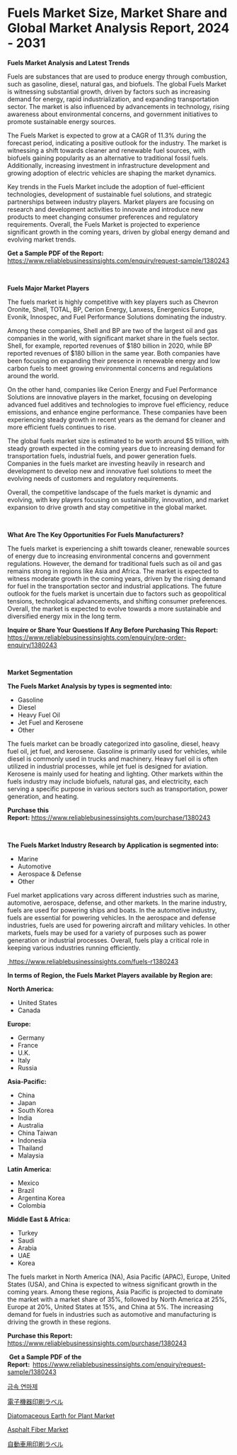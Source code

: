 <p><h1>Fuels Market Size, Market Share and Global Market Analysis Report, 2024 - 2031</h1></p><p><strong>Fuels Market Analysis and Latest Trends</strong></p>
<p><p>Fuels are substances that are used to produce energy through combustion, such as gasoline, diesel, natural gas, and biofuels. The global Fuels Market is witnessing substantial growth, driven by factors such as increasing demand for energy, rapid industrialization, and expanding transportation sector. The market is also influenced by advancements in technology, rising awareness about environmental concerns, and government initiatives to promote sustainable energy sources.</p><p>The Fuels Market is expected to grow at a CAGR of 11.3% during the forecast period, indicating a positive outlook for the industry. The market is witnessing a shift towards cleaner and renewable fuel sources, with biofuels gaining popularity as an alternative to traditional fossil fuels. Additionally, increasing investment in infrastructure development and growing adoption of electric vehicles are shaping the market dynamics.</p><p>Key trends in the Fuels Market include the adoption of fuel-efficient technologies, development of sustainable fuel solutions, and strategic partnerships between industry players. Market players are focusing on research and development activities to innovate and introduce new products to meet changing consumer preferences and regulatory requirements. Overall, the Fuels Market is projected to experience significant growth in the coming years, driven by global energy demand and evolving market trends.</p></p>
<p><strong>Get a Sample PDF of the Report:&nbsp;</strong> <a href="https://www.reliablebusinessinsights.com/enquiry/request-sample/1380243">https://www.reliablebusinessinsights.com/enquiry/request-sample/1380243</a></p>
<p>&nbsp;</p>
<p><strong>Fuels Major Market Players</strong></p>
<p><p>The fuels market is highly competitive with key players such as Chevron Oronite, Shell, TOTAL, BP, Cerion Energy, Lanxess, Energenics Europe, Evonik, Innospec, and Fuel Performance Solutions dominating the industry. </p><p>Among these companies, Shell and BP are two of the largest oil and gas companies in the world, with significant market share in the fuels sector. Shell, for example, reported revenues of $180 billion in 2020, while BP reported revenues of $180 billion in the same year. Both companies have been focusing on expanding their presence in renewable energy and low carbon fuels to meet growing environmental concerns and regulations around the world.</p><p>On the other hand, companies like Cerion Energy and Fuel Performance Solutions are innovative players in the market, focusing on developing advanced fuel additives and technologies to improve fuel efficiency, reduce emissions, and enhance engine performance. These companies have been experiencing steady growth in recent years as the demand for cleaner and more efficient fuels continues to rise.</p><p>The global fuels market size is estimated to be worth around $5 trillion, with steady growth expected in the coming years due to increasing demand for transportation fuels, industrial fuels, and power generation fuels. Companies in the fuels market are investing heavily in research and development to develop new and innovative fuel solutions to meet the evolving needs of customers and regulatory requirements.</p><p>Overall, the competitive landscape of the fuels market is dynamic and evolving, with key players focusing on sustainability, innovation, and market expansion to drive growth and stay competitive in the global market.</p></p>
<p>&nbsp;</p>
<p><strong>What Are The Key Opportunities For Fuels Manufacturers?</strong></p>
<p><p>The fuels market is experiencing a shift towards cleaner, renewable sources of energy due to increasing environmental concerns and government regulations. However, the demand for traditional fuels such as oil and gas remains strong in regions like Asia and Africa. The market is expected to witness moderate growth in the coming years, driven by the rising demand for fuel in the transportation sector and industrial applications. The future outlook for the fuels market is uncertain due to factors such as geopolitical tensions, technological advancements, and shifting consumer preferences. Overall, the market is expected to evolve towards a more sustainable and diversified energy mix in the long term.</p></p>
<p><strong>Inquire or Share Your Questions If Any Before Purchasing This Report:</strong> <a href="https://www.reliablebusinessinsights.com/enquiry/pre-order-enquiry/1380243">https://www.reliablebusinessinsights.com/enquiry/pre-order-enquiry/1380243</a></p>
<p>&nbsp;</p>
<p><strong>Market Segmentation</strong></p>
<p><strong>The Fuels Market Analysis by types is segmented into:</strong></p>
<p><ul><li>Gasoline</li><li>Diesel</li><li>Heavy Fuel Oil</li><li>Jet Fuel and Kerosene</li><li>Other</li></ul></p>
<p><p>The fuels market can be broadly categorized into gasoline, diesel, heavy fuel oil, jet fuel, and kerosene. Gasoline is primarily used for vehicles, while diesel is commonly used in trucks and machinery. Heavy fuel oil is often utilized in industrial processes, while jet fuel is designed for aviation. Kerosene is mainly used for heating and lighting. Other markets within the fuels industry may include biofuels, natural gas, and electricity, each serving a specific purpose in various sectors such as transportation, power generation, and heating.</p></p>
<p><strong>Purchase this Report:&nbsp;</strong><a href="https://www.reliablebusinessinsights.com/purchase/1380243">https://www.reliablebusinessinsights.com/purchase/1380243</a></p>
<p>&nbsp;</p>
<p><strong>The Fuels Market Industry Research by Application is segmented into:</strong></p>
<p><ul><li>Marine</li><li>Automotive</li><li>Aerospace & Defense</li><li>Other</li></ul></p>
<p><p>Fuel market applications vary across different industries such as marine, automotive, aerospace, defense, and other markets. In the marine industry, fuels are used for powering ships and boats. In the automotive industry, fuels are essential for powering vehicles. In the aerospace and defense industries, fuels are used for powering aircraft and military vehicles. In other markets, fuels may be used for a variety of purposes such as power generation or industrial processes. Overall, fuels play a critical role in keeping various industries running efficiently.</p></p>
<p><a href="https://www.reliablebusinessinsights.com/fuels-r1380243">&nbsp;https://www.reliablebusinessinsights.com/fuels-r1380243</a></p>
<p><strong>In terms of Region, the Fuels Market Players available by Region are:</strong></p>
<p>
    <p> <strong> North America: </strong>
        <ul>
            <li>United States</li>
            <li>Canada</li>
        </ul>
        </p> 
    <p> <strong> Europe: </strong>
        <ul>
            <li>Germany</li>
            <li>France</li>
            <li>U.K.</li>
            <li>Italy</li>
            <li>Russia</li>
        </ul>
        </p> 
    <p> <strong> Asia-Pacific: </strong>
        <ul>
            <li>China</li>
            <li>Japan</li>
            <li>South Korea</li>
            <li>India</li>
            <li>Australia</li>
            <li>China Taiwan</li>
            <li>Indonesia</li>
            <li>Thailand</li>
            <li>Malaysia</li>
        </ul>
        </p> 
    <p> <strong> Latin America: </strong>
        <ul>
            <li>Mexico</li>
            <li>Brazil</li>
            <li>Argentina Korea</li>
            <li>Colombia</li>
        </ul>
        </p> 
    <p> <strong> Middle East & Africa: </strong>
        <ul>
            <li>Turkey</li>
            <li>Saudi</li>
            <li>Arabia</li>
            <li>UAE</li>
            <li>Korea</li>
        </ul>
    </p>
    </p>
<p><p>The fuels market in North America (NA), Asia Pacific (APAC), Europe, United States (USA), and China is expected to witness significant growth in the coming years. Among these regions, Asia Pacific is projected to dominate the market with a market share of 35%, followed by North America at 25%, Europe at 20%, United States at 15%, and China at 5%. The increasing demand for fuels in industries such as automotive and manufacturing is driving the growth in these regions.</p></p>
<p><strong>Purchase this Report: </strong><a href="https://www.reliablebusinessinsights.com/purchase/1380243">https://www.reliablebusinessinsights.com/purchase/1380243</a></p>
<p>&nbsp;<strong>Get a Sample PDF of the Report:&nbsp;&nbsp;</strong><a href="https://www.reliablebusinessinsights.com/enquiry/request-sample/1380243">https://www.reliablebusinessinsights.com/enquiry/request-sample/1380243</a></p>
<p><strong></strong></p>
<p><p><a href="https://github.com/DavidCarter19662022/Market-Research-Report-List-1/blob/main/1545664141030.md">금속 연마제</a></p><p><a href="https://github.com/hardee896/Market-Research-Report-List-1/blob/main/8403987135531.md">電子機器印刷ラベル</a></p><p><a href="https://github.com/lylyparadise/Market-Research-Report-List-3/blob/main/diatomaceous-earth-for-plant-market.md">Diatomaceous Earth for Plant Market</a></p><p><a href="https://github.com/johnbach50/Market-Research-Report-List-3/blob/main/asphalt-fiber-market.md">Asphalt Fiber Market</a></p><p><a href="https://github.com/Andrewones2023/Market-Research-Report-List-1/blob/main/3165511135532.md">自動車用印刷ラベル</a></p></p>